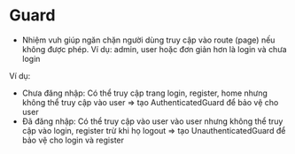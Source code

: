 # Guard

- Nhiệm vuh giúp ngăn chặn người dùng truy cập vào route (page) nếu không được phép. Ví dụ: admin, user hoặc đơn giản hơn là login và chưa login

Ví dụ:

- Chưa đăng nhập: Có thể truy cập trang login, register, home nhưng không thể truy cập vào user => tạo AuthenticatedGuard để bảo vệ cho user
- Đã đăng nhập: Có thể truy cập vào user vào user nhưng không thể truy cập vào login, register trừ khi họ logout => tạo UnauthenticatedGuard để bảo vệ cho login và register
